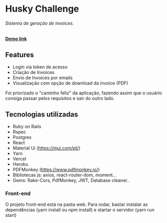 # Husky Challenge
######  Sistema de geração de invoices.

#### [Demo link](https://invoices-six.vercel.app/login)


## Features
- Login via token de acesso
- Criação de Invoices
- Envio de Invoices por emails
- Visualização com opção de download da invoice (PDF)

Foi priorizado o "caminho feliz" da aplicação, fazendo assim que o usuário consiga passar pelos requisitos e sair do outro lado.

## Tecnologias utilizadas
- Ruby on Rails
- Rspec
- Postgres
- React
- Material Ui (https://mui.com/pt/)
- Yarn
- Vercel
- Heroku
- PDFMonkey (https://www.pdfmonkey.io/)
- Bibliotecas js: axios, react-router-dom, moment...
- Gems: Rake-Cors, PdfMonkey, JWT, Database cleaner..
 
### Front-end 
O projeto front-end está na pasta web.
Para rodar, bastar instalar as dependências (yarn install ou npm install)
e startar o servidor (yarn run start)

